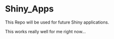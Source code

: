 # Shiny_Apps

This Repo will be used for future Shiny applications.

This works really well for me right now...
